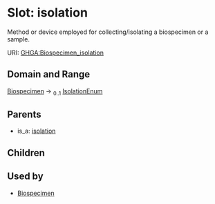 
# Slot: isolation


Method or device employed for collecting/isolating a biospecimen or a sample.

URI: [GHGA:Biospecimen_isolation](https://w3id.org/GHGA/Biospecimen_isolation)


## Domain and Range

[Biospecimen](Biospecimen.md) &#8594;  <sub>0..1</sub> [IsolationEnum](IsolationEnum.md)

## Parents

 *  is_a: [isolation](isolation.md)

## Children


## Used by

 * [Biospecimen](Biospecimen.md)
